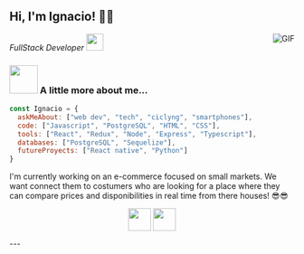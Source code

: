 <h2> Hi, I'm Ignacio! 👋🏻</h2>
<img align="right" alt="GIF" src="https://raw.githubusercontent.com/JoeyBling/JoeyBling/master/pic/pusheencode.gif" />
<p><em>FullStack Developer <img src="https://media.giphy.com/media/WUlplcMpOCEmTGBtBW/giphy.gif" width="30"> 
</em></p>


### <img src="https://media.giphy.com/media/VgCDAzcKvsR6OM0uWg/giphy.gif" width="50"> A little more about me...  

```javascript
const Ignacio = {
  askMeAbout: ["web dev", "tech", "ciclyng", "smartphones"],
  code: ["Javascript", "PostgreSQL", "HTML", "CSS"],
  tools: ["React", "Redux", "Node", "Express", "Typescript"],
  databases: ["PostgreSQL", "Sequelize"],
  futureProyects: ["React native", "Python"] 
}
```
<p> I'm currently working on an e-commerce focused on small markets. We want connect them to costumers who are looking for a place where they can compare prices and disponibilities in real time from there houses! 😎😎 </p>
<p align="center">
  <a href="https://www.linkedin.com/in/ignacioediaz/" target="_blank"><img align="center" src="https://cdn.icon-icons.com/icons2/2044/PNG/512/linkedin_logo_icon_124342.png" height="40" width="40" /></a>
  <a href="https://wa.me/+5493512304901" target="_blank"><img align="center" src="https://cdn.icon-icons.com/icons2/2044/PNG/512/whatsapp_logo_icon_124358.png" height="40" width="40" /></a>
</p>
---


